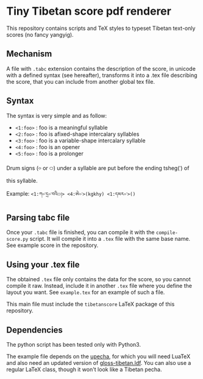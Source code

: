 Tiny Tibetan score pdf renderer
============================

This repository contains scripts and TeX styles to typeset Tibetan text-only
scores (no fancy yangyig).

## Mechanism ##

A file with `.tabc` extension contains the description of the score, in unicode
with a defined syntax (see hereafter), transforms it into a .tex file describing
the score, that you can include from another global tex file.

## Syntax ##

The syntax is very simple and as follow:

 * `<1:foo>` : foo is a meaningful syllable
 * `<2:foo>` : foo is afixed-shape intercalary syllables
 * `<3:foo>` : foo is a variable-shape intercalary syllable
 * `<4:foo>` : foo is an opener
 * `<5:foo>` : foo is a prolonger

Drum signs (࿁ or ࿀) under a syllable are put before the ending tsheg(་) of this
syllable.

Example: `<1:ཀ࿁་དྲ࿁་བའི࿀།> <4:ཨེ࿁་>(kgkhy) <1:དམར࿁་>()`

## Parsing tabc file ##

Once your `.tabc` file is finished, you can compile it with the `compile-score.py`
script. It will compile it into a `.tex` file with the same base name. See
example score in the repository.

## Using your .tex file ##

The obtained `.tex` file only contains the data for the score, so you cannot
compile it raw. Instead, include it in another `.tex` file where you define
the layout you want. See `example.tex` for an example of such a file.

This main file must include the `tibetanscore` LaTeX package of this repository.

## Dependencies ##

The python script has been tested only with Python3.

The example file depends on the [upecha](https://github.com/eroux/upecha), for
which you will need LuaTeX and also need an updated version of
[gloss-tibetan.ldf](https://github.com/eroux/polyglossia/blob/master/tex/gloss-tibetan.ldf).
You can also use a regular LaTeX class, though it won't look like a Tibetan pecha.
